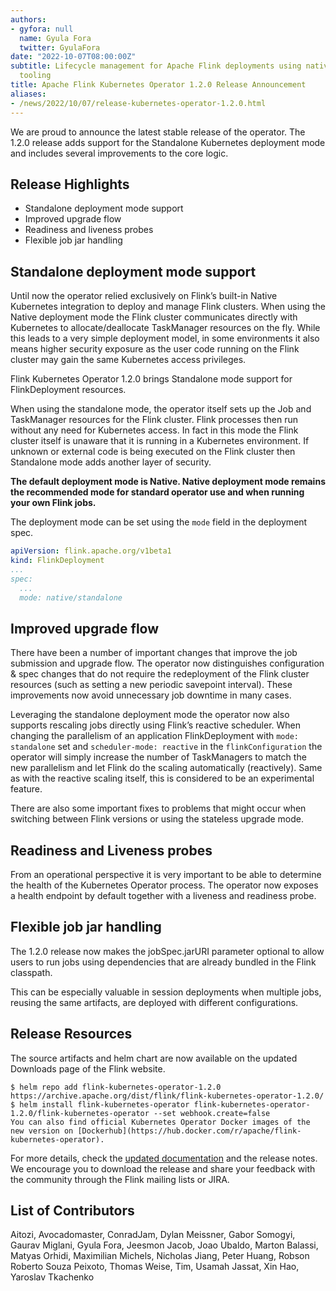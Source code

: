 ```yaml
---
authors:
- gyfora: null
  name: Gyula Fora
  twitter: GyulaFora
date: "2022-10-07T08:00:00Z"
subtitle: Lifecycle management for Apache Flink deployments using native Kubernetes
  tooling
title: Apache Flink Kubernetes Operator 1.2.0 Release Announcement
aliases:
- /news/2022/10/07/release-kubernetes-operator-1.2.0.html
---
```


We are proud to announce the latest stable release of the operator. The 1.2.0 release adds support for the Standalone Kubernetes deployment mode and includes several improvements to the core logic.

## Release Highlights

 * Standalone deployment mode support
 * Improved upgrade flow
 * Readiness and liveness probes
 * Flexible job jar handling

## Standalone deployment mode support

Until now the operator relied exclusively on Flink’s built-in Native Kubernetes integration to deploy and manage Flink clusters. When using the Native deployment mode the Flink cluster communicates directly with Kubernetes to allocate/deallocate TaskManager resources on the fly. While this leads to a very simple deployment model, in some environments it also means higher security exposure as the user code running on the Flink cluster may gain the same Kubernetes access privileges.

Flink Kubernetes Operator 1.2.0 brings Standalone mode support for FlinkDeployment resources.

When using the standalone mode, the operator itself sets up the Job and TaskManager resources for the Flink cluster. Flink processes then run without any need for Kubernetes access. In fact in this mode the Flink cluster itself is unaware that it is running in a Kubernetes environment. If unknown or external code is being executed on the Flink cluster then Standalone mode adds another layer of security.

**The default deployment mode is Native. Native deployment mode remains the recommended mode for standard operator use and when running your own Flink jobs.**

The deployment mode can be set using the `mode` field in the deployment spec.

```yaml
apiVersion: flink.apache.org/v1beta1
kind: FlinkDeployment
...
spec:
  ...
  mode: native/standalone
```

## Improved upgrade flow
There have been a number of important changes that improve the job submission and upgrade flow. The operator now distinguishes configuration & spec changes that do not require the redeployment of the Flink cluster resources (such as setting a new periodic savepoint interval). These improvements now avoid unnecessary job downtime in many cases.

Leveraging the standalone deployment mode the operator now also supports rescaling jobs directly using Flink’s reactive scheduler. When changing the parallelism of an application FlinkDeployment with `mode: standalone` set and  `scheduler-mode: reactive` in the `flinkConfiguration` the operator will simply increase the number of TaskManagers to match the new parallelism and let Flink do the scaling automatically (reactively). Same as with the reactive scaling itself, this is considered to be an experimental feature.

There are also some important fixes to problems that might occur when switching between Flink versions or using the stateless upgrade mode.

## Readiness and Liveness probes

From an operational perspective it is very important to be able to determine the health of the Kubernetes Operator process. The operator now exposes a health endpoint by default together with a liveness and readiness probe.

## Flexible job jar handling

The 1.2.0 release now makes the jobSpec.jarURI parameter optional to allow users to run jobs using dependencies that are already bundled in the Flink classpath.

This can be especially valuable in session deployments when multiple jobs, reusing the same artifacts, are deployed with different configurations.

## Release Resources

The source artifacts and helm chart are now available on the updated Downloads page of the Flink website.

```
$ helm repo add flink-kubernetes-operator-1.2.0 https://archive.apache.org/dist/flink/flink-kubernetes-operator-1.2.0/
$ helm install flink-kubernetes-operator flink-kubernetes-operator-1.2.0/flink-kubernetes-operator --set webhook.create=false
You can also find official Kubernetes Operator Docker images of the new version on [Dockerhub](https://hub.docker.com/r/apache/flink-kubernetes-operator).
```

For more details, check the [updated documentation](https://nightlies.apache.org/flink/flink-kubernetes-operator-docs-release-1.2/) and the release notes. We encourage you to download the release and share your feedback with the community through the Flink mailing lists or JIRA.

## List of Contributors

Aitozi, Avocadomaster, ConradJam, Dylan Meissner, Gabor Somogyi, Gaurav Miglani, Gyula Fora, Jeesmon Jacob, Joao Ubaldo, Marton Balassi, Matyas Orhidi, Maximilian Michels, Nicholas Jiang, Peter Huang, Robson Roberto Souza Peixoto, Thomas Weise, Tim, Usamah Jassat, Xin Hao, Yaroslav Tkachenko
